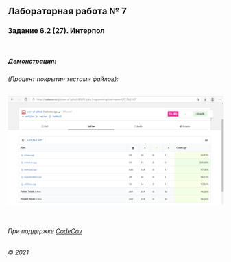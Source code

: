 ## Лабораторная работа № 7  
### Задание 6.2 (27). Интерпол 
&nbsp;
##### _Демонстрация_:
###### (Процент покрытия тестами файлов):
![alt text](coverage.png "Отрисовка результатов анализа")

&nbsp;

######  При поддержке [CodeCov](https://about.codecov.io/) 
###### © 2021